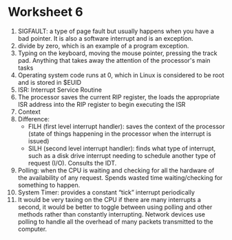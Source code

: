 # Worksheet 6

1. SIGFAULT: a type of page fault but usually happens when you have a bad pointer. It is also a software interrupt and is an exception.
2. divide by zero, which is an example of a program exception.
3. Typing on the keyboard, moving the mouse pointer, pressing the track pad. Anything that takes away the attention of the processor's main tasks
4. Operating system code runs at 0, which in Linux is considered to be root and is stored in $EUID
5. ISR: Interrupt Service Routine
6. The processor saves the current RIP register, the loads the appropriate ISR address into the RIP register to begin executing the ISR
7. Context
8. Difference:
	- FILH (first level interrupt handler): saves the context of the processor (state of things happening in the processor when the interrupt is issued)
	- SILH (second level interrupt handler): finds what type of interrupt, such as a disk drive interrupt needing to schedule another type of request (I/O). Consults the IDT.
9. Polling: when the CPU is waiting and checking for all the hardware of the availability of any request. Spends wasted time waiting/checking for something to happen.
10. System Timer: provides a constant “tick” interrupt periodically
11. It would be very taxing on the CPU if there are many interrupts a second, it would be better to toggle between using polling and other methods rather than constantly interrupting. Network devices use polling to handle all the overhead of many packets transmitted to the computer.
